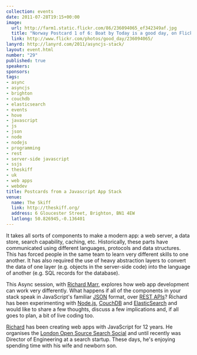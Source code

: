 ```yaml
--- 
collection: events
date: 2011-07-28T19:15+00:00
image: 
  url: http://farm1.static.flickr.com/86/236094065_ef342349af.jpg
  title: "Norway Postcard 1 of 6: Boat by Today is a good day, on Flickr"
  link: http://www.flickr.com/photos/good_day/236094065/
lanyrd: http://lanyrd.com/2011/asyncjs-stack/
layout: event.html
number: "29"
published: true
speakers: 
sponsors: 
tags: 
- async
- asyncjs
- brighton
- couchdb
- elasticsearch
- events
- hove
- javascript
- js
- json
- node
- nodejs
- programming
- rest
- server-side javascript
- ssjs
- theskiff
- uk
- web apps
- webdev
title: Postcards from a Javascript App Stack
venue: 
  name: The Skiff
  link: http://theskiff.org/
  address: 6 Gloucester Street, Brighton, BN1 4EW
  latlong: 50.826945,-0.136401
---
```


<p>It takes all sorts of components to make a modern app: a web server, a data store, search capability, caching, etc. Historically, these parts have communicated using different languages, protocols and data structures. This has forced people in the same team to learn very different skills to one another. It has also required the use of heavy abstraction layers to convert the data of one layer (e.g. objects in the server-side code) into the language of another (e.g. SQL records for the database).</p>

<p>This Async session, with <a href="http://twitter.com/richmarr">Richard Marr</a>, explores how web app development can work very differently. <span class="summary">What happens if all of the components in your stack speak in JavaScript's familiar <a href="http://en.wikipedia.org/wiki/JSON">JSON</a> format, over <a href="http://tomayko.com/writings/rest-to-my-wife">REST APIs</a>?</span> Richard has been experimenting with <a href="http://asyncjs.com/nodejs">Node.js</a>, <a href="http://couchdb.apache.org/docs/intro.html">CouchDB</a> and <a href="http://www.elasticsearch.org">ElasticSearch</a> and would like to share a few thoughts, discuss a few implications and, if all goes to plan, a bit of live coding too.</p>

<p><a href="http://richmarr.wordpress.com">Richard</a> has been creating web apps with JavaScript for 12 years. He organises the <a href="http://www.meetup.com/london-search-social/">London Open Source Search Social</a> and until recently was Director of Engineering at a search startup. These days, he's enjoying spending time with his wife and newborn son.</p>

